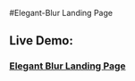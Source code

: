 #Elegant-Blur Landing Page

#### <h2>Live Demo:</h2> <h3> [Elegant Blur Landing Page](https://hilla10.github.io/Elegant-Blur/)</h3>
